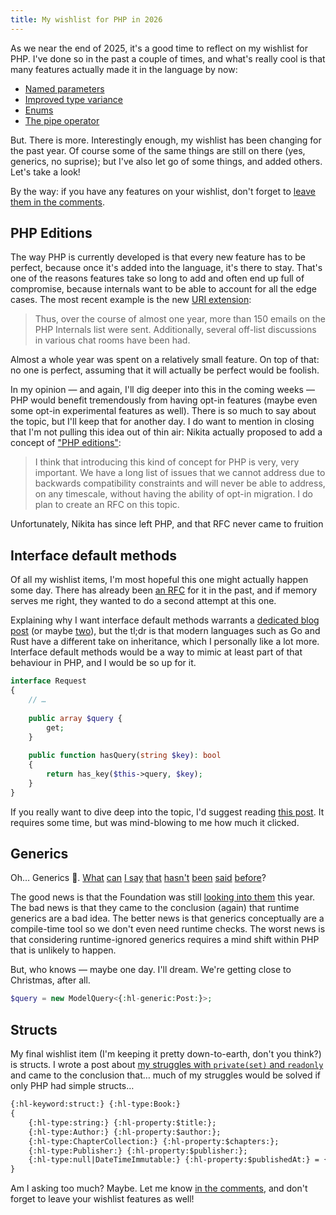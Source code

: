 ```yaml
---
title: My wishlist for PHP in 2026
---
```


As we near the end of 2025, it's a good time to reflect on my wishlist for PHP. I've done so in the past a couple of times, and what's really cool is that many features actually made it in the language by now:

- [Named parameters](/blog/php-8-named-arguments)
- [Improved type variance](/blog/new-in-php-74#improved-type-variance-rfc)
- [Enums](/blog/php-enums)
- [The pipe operator](/blog/pipe-operator-in-php-85)

But. There is more. Interestingly enough, my wishlist has been changing for the past year. Of course some of the same things are still on there (yes, generics, no suprise); but I've also let go of some things, and added others. Let's take a look!

By the way: if you have any features on your wishlist, don't forget to [leave them in the comments](#comments).

## PHP Editions

The way PHP is currently developed is that every new feature has to be perfect, because once it's added into the language, it's there to stay. That's one of the reasons features take so long to add and often end up full of compromise, because internals want to be able to account for all the edge cases. The most recent example is the new [URI extension](https://thephp.foundation/blog/2025/10/10/php-85-uri-extension/#thoughtfully-built-to-last):

> Thus, over the course of almost one year, more than 150 emails on the PHP Internals list were sent. Additionally, several off-list discussions in various chat rooms have been had.

Almost a whole year was spent on a relatively small feature. On top of that: no one is perfect, assuming that it will actually be perfect would be foolish.

In my opinion — and again, I'll dig deeper into this in the coming weeks — PHP would benefit tremendously from having opt-in features (maybe even some opt-in experimental features as well). There is so much to say about the topic, but I'll keep that for another day. I do want to mention in closing that I'm not pulling this idea out of thin air: Nikita actually proposed to add a concept of ["PHP editions"](https://externals.io/message/106453#106454):

> I think that introducing this kind of concept for PHP is very, very important. We have a long list of issues that we cannot address due to backwards compatibility constraints and will never be able to address, on any timescale, without having the ability of opt-in migration.
> I do plan to create an RFC on this topic.

Unfortunately, Nikita has since left PHP, and that RFC never came to fruition

## Interface default methods

Of all my wishlist items, I'm most hopeful this one might actually happen some day. There has already been [an RFC](https://wiki.php.net/rfc/interface-default-methods) for it in the past, and if memory serves me right, they wanted to do a second attempt at this one.

Explaining why I want interface default methods warrants a [dedicated blog post](http://stitcher.io.test/blog/extends-vs-implements) (or maybe [two](http://stitcher.io.test/blog/is-a-or-acts-as)), but the tl;dr is that modern languages such as Go and Rust have a different take on inheritance, which I personally like a lot more. Interface default methods would be a way to mimic at least part of that behaviour in PHP, and I would be so up for it.

```php
interface Request
{
    // …
    
    public array $query {
        get;
    }
    
    public function hasQuery(string $key): bool
    {
        return has_key($this->query, $key);
    }
}
```

If you really want to dive deep into the topic, I'd suggest reading [this post](https://lwn.net/Articles/548560). It requires some time, but was mind-blowing to me how much it clicked.

## Generics

Oh… Generics 🥹. [What](/blog/php-generics-and-why-we-need-them) [can](https://www.youtube.com/watch?v=ffhhx5_TUB8) [I say](/blog/generics-in-php-1) [that](/blog/generics-in-php-video) [hasn't](/blog/generics-in-php-2) [been](/blog/generics-in-php-3) [said](/blog/generics-in-php-4) [before](/blog/the-case-for-transpiled-generics)? 

The good news is that the Foundation was still [looking into them](https://thephp.foundation/blog/2024/08/19/state-of-generics-and-collections/) this year. The bad news is that they came to the conclusion (again) that runtime generics are a bad idea. The better news is that generics conceptually are a compile-time tool so we don't even need runtime checks. The worst news is that considering runtime-ignored generics requires a mind shift within PHP that is unlikely to happen. 

But, who knows — maybe one day. I'll dream. We're getting close to Christmas, after all.

```php
$query = new ModelQuery<{:hl-generic:Post:}>;
```

## Structs

My final wishlist item (I'm keeping it pretty down-to-earth, don't you think?) is structs. I wrote a post about [my struggles with `private(set)` and `readonly`](/blog/readonly-or-private-set) and came to the conclusion that… much of my struggles would be solved if only PHP had simple structs…

```txt
{:hl-keyword:struct:} {:hl-type:Book:}
{
    {:hl-type:string:} {:hl-property:$title:};
    {:hl-type:Author:} {:hl-property:$author:};
    {:hl-type:ChapterCollection:} {:hl-property:$chapters:};
    {:hl-type:Publisher:} {:hl-property:$publisher:};
    {:hl-type:null|DateTimeImmutable:} {:hl-property:$publishedAt:} = {:hl-keyword:null:};
}
```

Am I asking too much? Maybe. Let me know [in the comments](#comments), and don't forget to leave your wishlist features as well!
